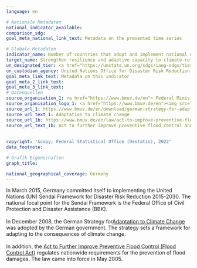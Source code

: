 ```yaml
---
language: en    

# Nationale Metadaten    
national_indicator_available:     
comparison_sdg:     
goal_meta_national_link_text: Metadata on the presented time series    

# Globale Metadaten    
indicator_name: Number of countries that adopt and implement national disaster risk reduction strategies in line with the Sendai Framework for Disaster Risk Reduction 2015-2030    
target_name: Strengthen resilience and adaptive capacity to climate-related hazards and natural disasters in all countries    
un_designated_tier: <a href="https://unstats.un.org/sdgs/iaeg-sdgs/tier-classification/" title="Click here for more information on the UN tier classification."  target="_blank">Tier I</a>    
un_custodian_agency: United Nations Office for Disaster Risk Reduction (UNDRR)    
goal_meta_link_text: Metadata on this indicator    
goal_meta_2_link_text:     
goal_meta_3_link_text:         
# Datenquellen
source_organisation_1: <a href="https://www.bmuv.de/en"> Federal Ministry for the Environment, Nature Conservation, Nuclear Safety and Consumer Protection </a>
source_organisation_logo_1: <a href="https://www.bmuv.de/en"><img src="https://g205sdgs.github.io/sdg-indicators/public/OrgImgEn/bmuv.png" alt="Logo bmuv" style="height:60px; width:148px"/></a>
source_url_1: https://www.bmuv.de/en/download/german-strategy-for-adaptation-to-climate-change-summary
source_url_text_1: Adaptation to climate change
source_url_1b: https://www.bmuv.de/en/law/act-to-improve-preventive-flood-control
source_url_text_1b: Act to further improve preventive flood control and simplify flood protection procedures as amended
    
    
copyright: '&copy; Federal Statistical Office (Destatis), 2022'    
data_footnote:     

# Grafik Eigenschaften    
graph_title:     

national_geographical_coverage: Germany    
---
```



In March 2015, Germany committed itself to implementing the United Nations (UN) Sendai Framework for Disaster Risk Reduction 2015-2030. The national focal point for the Sendai Framework is the Federal Office of Civil Protection and Disaster Assistance (BBK).<br><br>
In December 2008, the German Strategy for<a href="https://www.bmu.de/en/topics/climate-energy/climate/adaptation-to-climate-change/">Adaptation to Climate Change</a> was adopted by the German government. The strategy sets a framework for adapting to the consequences of climate change.<br>
<br>
In addition, the <a href="https://www.bmu.de/en/law/act-to-further-improve-preventive-flood-control-and-simplify-flood-protection-procedures/">Act to Further Improve Preventive Flood Control (Flood Control Act)</a> regulates nationwide requirements for the prevention of flood damages. The law came into force in May 2005.